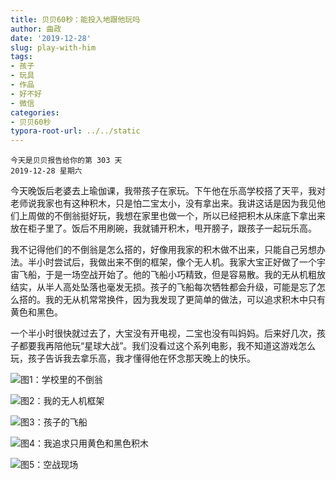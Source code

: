```yaml
---
title: 贝贝60秒：能投入地跟他玩吗
author: 曲政
date: '2019-12-28'
slug: play-with-him
tags:
- 孩子
- 玩具
- 作品
- 好不好
- 微信
categories:
- 贝贝60秒
typora-root-url: ../../static
---
```

```
今天是贝贝报告给你的第 303 天   
2019-12-28 星期六
```

今天晚饭后老婆去上瑜伽课，我带孩子在家玩。下午他在乐高学校搭了天平，我对老师说我家也有这种积木，只是怕二宝太小，没有拿出来。我讲这话是因为我见他们上周做的不倒翁挺好玩，我想在家里也做一个，所以已经把积木从床底下拿出来放在柜子里了。饭后不用刷碗，我就铺开积木，甩开膀子，跟孩子一起玩乐高。

我不记得他们的不倒翁是怎么搭的，好像用我家的积木做不出来，只能自己另想办法。半小时尝试后，我做出来不倒的框架，像个无人机。我家大宝正好做了一个宇宙飞船，于是一场空战开始了。他的飞船小巧精致，但是容易散。我的无从机粗放结实，从半人高处坠落也毫发无损。孩子的飞船每次牺牲都会升级，可能是忘了怎么搭的。我的无从机常常换件，因为我发现了更简单的做法，可以追求积木中只有黄色和黑色。

一个半小时很快就过去了，大宝没有开电视，二宝也没有叫妈妈。后来好几次，孩子都要我再陪他玩“星球大战”。我们没看过这个系列电影，我不知道这游戏怎么玩，孩子告诉我去拿乐高，我才懂得他在怀念那天晚上的快乐。

![图1：学校里的不倒翁](/images/2019-12-28-%E8%B4%9D%E8%B4%9D60%E7%A7%92%EF%BC%9A%E6%88%91%E8%83%BD%E6%8A%95%E5%85%A5%E8%B7%9F%E4%BB%96%E7%8E%A9%E5%90%97/IMG_3664.jpeg)

![图2：我的无人机框架](/images/2019-12-28-%E8%B4%9D%E8%B4%9D60%E7%A7%92%EF%BC%9A%E6%88%91%E8%83%BD%E6%8A%95%E5%85%A5%E8%B7%9F%E4%BB%96%E7%8E%A9%E5%90%97/IMG_3896.jpeg)

![图3：孩子的飞船](/images/2019-12-28-%E8%B4%9D%E8%B4%9D60%E7%A7%92%EF%BC%9A%E6%88%91%E8%83%BD%E6%8A%95%E5%85%A5%E8%B7%9F%E4%BB%96%E7%8E%A9%E5%90%97/IMG_3897.jpeg)

![图4：我追求只用黄色和黑色积木](/images/2019-12-28-%E8%B4%9D%E8%B4%9D60%E7%A7%92%EF%BC%9A%E6%88%91%E8%83%BD%E6%8A%95%E5%85%A5%E8%B7%9F%E4%BB%96%E7%8E%A9%E5%90%97/IMG_3914.jpeg)

![图5：空战现场](/images/2019-12-28-%E8%B4%9D%E8%B4%9D60%E7%A7%92%EF%BC%9A%E6%88%91%E8%83%BD%E6%8A%95%E5%85%A5%E8%B7%9F%E4%BB%96%E7%8E%A9%E5%90%97/IMG_3906.jpeg)